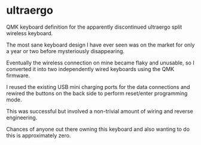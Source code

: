 # ultraergo
QMK keyboard definition for the apparently discontinued ultraergo split wireless keyboard.

The most sane keyboard design I have ever seen was on the market for only a year or two before mysteriously disappearing.

Eventually the wireless connection on mine became flaky and unusable, so I converted it into two independently wired keyboards using the QMK firmware.

I reused the existing USB mini charging ports for the data connections and rewired the buttons on the back side to perform reset/enter programming mode.

This was successful but involved a non-trivial amount of wiring and reverse engineering.

Chances of anyone out there owning this keyboard and also wanting to do this is approximately zero.

